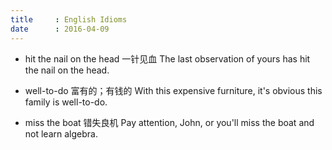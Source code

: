 ```yaml
---
title     : English Idioms
date      : 2016-04-09
---
```


- hit the nail on the head  一针见血
  The last observation of yours has hit the nail on the head.

- well-to-do  富有的；有钱的
  With this expensive furniture, it's obvious this family is well-to-do.

- miss the boat  错失良机
  Pay attention, John, or you'll miss the boat and not learn algebra.
